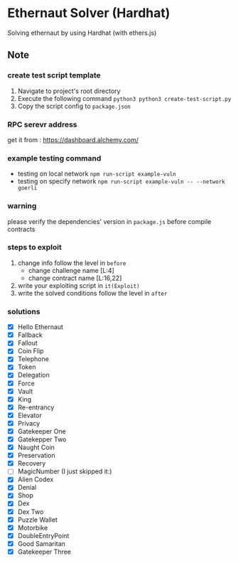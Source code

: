 # Ethernaut Solver (Hardhat)
Solving ethernaut by using Hardhat (with ethers.js)

## Note
### create test script template
1. Navigate to project's root directory 
2. Execute the following command
    `python3 python3 create-test-script.py`
3. Copy the script config to `package.json`

### RPC serevr address
get it from : https://dashboard.alchemy.com/ 

### example testing command
- testing on local network
    `npm run-script example-vuln`
- testing on specify network
     `npm run-script example-vuln -- --network goerli`
### warning
please verify the dependencies' version in `package.js` before compile contracts

### steps to exploit
1. change info follow the level in `before`
    - change challenge name [L:4]
    - change contract name [L:16,22]
3. write your exploiting script in `it(Exploit)`
4. write the solved conditions follow the level in `after` 

### solutions
- [x]  Hello Ethernaut
- [x]  Fallback
- [x]  Fallout
- [x]  Coin Flip
- [x]  Telephone
- [x]  Token
- [x]  Delegation
- [x]  Force
- [x]  Vault
- [x]  King
- [x]  Re-entrancy
- [x]  Elevator
- [x]  Privacy
- [x]  Gatekeeper One
- [x]  Gatekepper Two
- [x]  Naught Coin
- [x]  Preservation
- [x]  Recovery
- [ ]  MagicNumber (I just skipped it:)
- [x]  Alien Codex
- [x]  Denial
- [x]  Shop
- [x]  Dex
- [x]  Dex Two
- [x]  Puzzle Wallet
- [x]  Motorbike
- [X]  DoubleEntryPoint
- [x]  Good Samaritan
- [x]  Gatekeeper Three